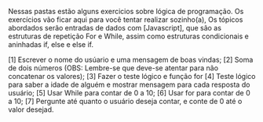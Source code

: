Nessas pastas estão alguns exercicios sobre lógica de programação. Os exercícios vão ficar aqui para você tentar realizar sozinho(a), Os tópicos abordados serão entradas de dados com [Javascript], que são as estruturas de repetição For e While, assim como estruturas condicionais e aninhadas if, else e else if.

[1] Escrever o nome do usúario e uma mensagem de boas vindas;
[2] Soma de dois números (OBS: Lembre-se que deve-se atentar para não concatenar os valores);
[3] Fazer o teste lógico e função for 
[4] Teste lógico para saber a idade de alguém e mostrar mensagem para cada resposta do usuário;
[5] Usar While para contar de 0 a 10;
[6] Usar for para contar de 0 a 10;
[7] Pergunte até quanto o usuário deseja contar, e conte de 0 até o valor desejad.

